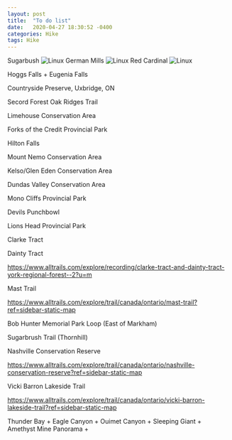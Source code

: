 ```yaml
---
layout: post
title:  "To do list"
date:   2020-04-27 18:30:52 -0400
categories: Hike
tags: Hike
---
```


Sugarbush
![Linux]({{site.baseurl}}/images/sugarbush.png)
German Mills
![Linux]({{site.baseurl}}/images/germanmills.png)
Red Cardinal
![Linux]({{site.baseurl}}/images/redcardinal.png)


Hoggs Falls + Eugenia Falls

Countryside Preserve, Uxbridge, ON

Secord Forest Oak Ridges Trail

Limehouse Conservation Area

Forks of the Credit Provincial Park

Hilton Falls

Mount Nemo Conservation Area

Kelso/Glen Eden Conservation Area

Dundas Valley Conservation Area

Mono Cliffs Provincial Park

Devils Punchbowl

Lions Head Provincial Park

Clarke Tract 

Dainty Tract

https://www.alltrails.com/explore/recording/clarke-tract-and-dainty-tract-york-regional-forest--2?u=m

Mast Trail

https://www.alltrails.com/explore/trail/canada/ontario/mast-trail?ref=sidebar-static-map

Bob Hunter Memorial Park Loop (East of Markham)

Sugarbrush Trail  (Thornhill)

Nashville Conservation Reserve

https://www.alltrails.com/explore/trail/canada/ontario/nashville-conservation-reserve?ref=sidebar-static-map

Vicki Barron Lakeside Trail

https://www.alltrails.com/explore/trail/canada/ontario/vicki-barron-lakeside-trail?ref=sidebar-static-map

Thunder Bay + Eagle Canyon + Ouimet Canyon + Sleeping Giant + Amethyst Mine Panorama + 

